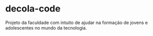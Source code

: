 # decola-code
Projeto da faculdade com intuito de ajudar na formação de jovens e adolescentes no mundo da tecnologia.
